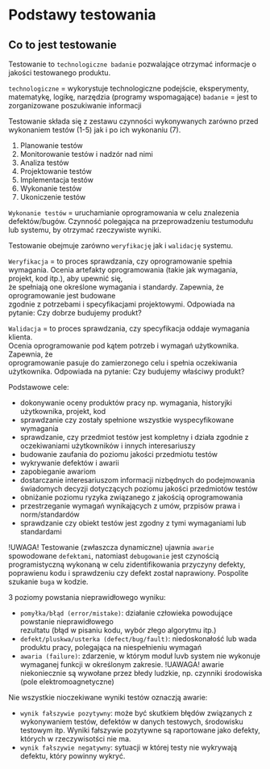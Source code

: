 # Podstawy testowania
## Co to jest testowanie

Testowanie to `technologiczne badanie` pozwalające otrzymać informacje o jakości testowanego produktu.

`technologiczne` = wykorystuje technologiczne podejście, eksperymenty, matematykę, logikę, narzędzia (programy wspomagające)
`badanie` = jest to zorganizowane poszukiwanie informacji

Testowanie składa się z zestawu czynności wykonywanych zarówno przed wykonaniem testów (1-5)
jak i po ich wykonaniu (7).

1. Planowanie testów
2. Monitorowanie testów i nadzór nad nimi
3. Analiza testów
4. Projektowanie testów
5. Implementacja testów
6. Wykonanie testów
7. Ukoniczenie testów

`Wykonanie testów` = uruchamianie oprogramowania w celu znalezenia defektów/bugów.
Czynność polegająca na przeprowadzeniu testumodułu lub systemu, by otrzymać rzeczywiste wyniki.

Testowanie obejmuje zarówno `weryfikację` jak i `walidację` systemu.

`Weryfikacja` = to proces sprawdzania, czy oprogramowanie spełnia wymagania.
Ocenia artefakty oprogramowania (takie jak wymagania, projekt, kod itp.), aby upewnić się,  
że spełniają one określone wymagania i standardy. Zapewnia, że oprogramowanie jest budowane  
zgodnie z potrzebami i specyfikacjami projektowymi.
Odpowiada na pytanie: Czy dobrze budujemy produkt?

`Walidacja` = to proces sprawdzania, czy specyfikacja oddaje wymagania klienta.  
Ocenia oprogramowanie pod kątem potrzeb i wymagań użytkownika. Zapewnia, że  
oprogramowanie pasuje do zamierzonego celu i spełnia oczekiwania użytkownika.
Odpowiada na pytanie: Czy budujemy właściwy produkt?

Podstawowe cele:
- dokonywanie oceny produktów pracy np. wymagania, historyjki użytkownika, projekt, kod
- sprawdzanie czy zostały spełnione wszystkie wyspecyfikowane wymagania
- sprawdzanie, czy przedmiot testów jest kompletny i działa zgodnie z oczekiwaniami użytkowników i innych interesariuszy
- budowanie zaufania do poziomu jakości przedmiotu testów
- wykrywanie defektów i awarii
- zapobieganie awariom
- dostarczanie interesariuszom informacji nizbędnych do podejmowania świadomych decyzji dotyczących poziomu jakości przedmiotów testów
- obniżanie poziomu ryzyka związanego z jakością oprogramowania
- przestrzeganie wymagań wynikających z umów, przpisów prawa i norm/standardów
- sprawdzanie czy obiekt testów jest zgodny z tymi wymaganiami lub standardami

!UWAGA! Testowanie (zwłaszcza dynamiczne) ujawnia `awarie` spowodowane `defektami`, natomiast `debugowanie`
jest czynością programistyczną wykonaną w celu zidentifikowania przyczyny defekty, poprawienu kodu i sprawdzeniu czy
defekt został naprawiony. Pospolite szukanie `buga` w kodzie.

3 poziomy powstania nieprawidłowego wyniku:

- `pomyłka/błąd (error/mistake)`: działanie człowieka powodujące powstanie nieprawidłowego  
rezultatu (błąd w pisaniu kodu, wybór złego algorytmu itp.)
- `defekt/pluskwa/usterka (defect/bug/fault)`: niedoskonałość lub wada produktu pracy, polegająca na niespełnieniu wymagań
- `awaria (failure)`: zdarzenie, w którym moduł luvb system nie wykonuje wymaganej funkcji w określonym zakresie.
!UAWAGA! awarie niekoniecznie są wywołane przez błedy ludzkie, np. czynniki środowiska (pole elektromoagnetyczne)

Nie wszystkie nioczekiwane wyniki testów oznaczją awarie:

- `wynik fałszywie pozytywny`: może być skutkiem błędów związanych z wykonywaniem testów, defektów w danych testowych, środowisku testowym itp.
Wyniki fałszywie pozytywne są raportowane jako defekty, których w rzeczywisotści nie ma.
- `wynik fałszywie negatywny`: sytuacji w której testy nie wykrywają defektu, który powinny wykryć.






